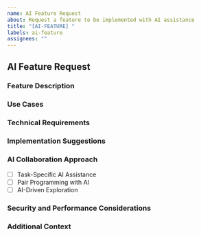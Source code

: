 ```yaml
---
name: AI Feature Request
about: Request a feature to be implemented with AI assistance
title: "[AI-FEATURE] "
labels: ai-feature
assignees: ""
---
```


## AI Feature Request

### Feature Description
<!-- Provide a clear and concise description of the feature -->

### Use Cases
<!-- Describe the use cases or user stories for this feature -->

### Technical Requirements
<!-- List specific technical requirements and constraints -->

### Implementation Suggestions
<!-- Provide any suggestions for implementation approach -->

### AI Collaboration Approach
<!-- Describe how AI should be involved in implementing this feature -->
- [ ] Task-Specific AI Assistance
- [ ] Pair Programming with AI
- [ ] AI-Driven Exploration

### Security and Performance Considerations
<!-- Note any security or performance considerations -->

### Additional Context
<!-- Add any other context or screenshots about the feature request --> 